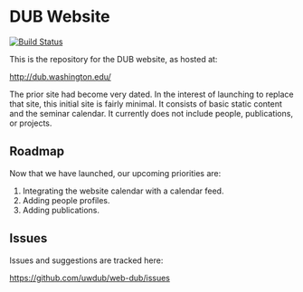 # DUB Website
[![Build Status](https://travis-ci.org/uwdub/web-dub.svg?branch=master)](https://travis-ci.org/uwdub/web-dub)

This is the repository for the DUB website, as hosted at: 

<http://dub.washington.edu/> 

The prior site had become very dated.
In the interest of launching to replace that site, this initial site is fairly minimal. 
It consists of basic static content and the seminar calendar. 
It currently does not include people, publications, or projects. 

## Roadmap

Now that we have launched, our upcoming priorities are:

1. Integrating the website calendar with a calendar feed.
2. Adding people profiles.
3. Adding publications.

## Issues

Issues and suggestions are tracked here:
 
<https://github.com/uwdub/web-dub/issues>

